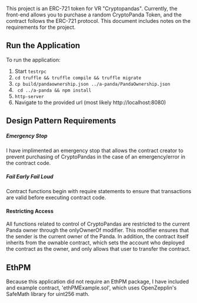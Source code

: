 
This project is an ERC-721 token for VR "Cryptopandas". Currently, the front-end allows you to purchase a random CryptoPanda Token, and the contract follows the ERC-721 protocol. This document includes notes on the requirements for the project.

## Run the Application
To run the application:

1. Start ```testrpc```
2. ```cd truffle && truffle compile && truffle migrate```
3. ```cp build/pandaownership.json ../a-panda/PandaOwnership.json```
4. ``` cd ../a-panda && npm install```
5. ```http-server```
6. Navigate to the provided url (most likely http://localhost:8080)


## Design Pattern Requirements

##### Emergency Stop
I have implimented an emergency stop that allows the contract creator to prevent purchasing of CryptoPandas in the case of an emergency/error in the contract code.

##### Fail Early Fail Loud
Contract functions begin with require statements to ensure that transactions are valid before executing contract code. 

#### Restricting Access
All functions related to control of CryptoPandas are restricted to the current Panda owner through the onlyOwnerOf modifier. This modifier ensures that the sender is the current owner of the Panda. In addition, the contract itself inherits from the ownable contract, which sets the account who deployed the contract as the owner, and only allows that user to transfer the contract.

## EthPM
Because this application did not require an EthPM package, I have included and example contract, 'ethPMExample.sol', which uses OpenZepplin's SafeMath library for uint256 math.
